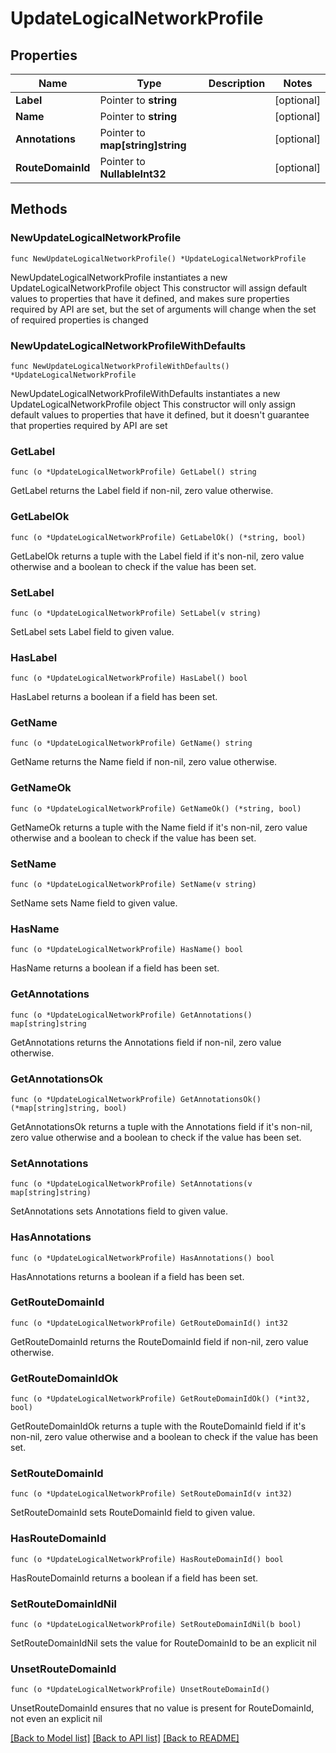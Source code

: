 # UpdateLogicalNetworkProfile

## Properties

Name | Type | Description | Notes
------------ | ------------- | ------------- | -------------
**Label** | Pointer to **string** |  | [optional] 
**Name** | Pointer to **string** |  | [optional] 
**Annotations** | Pointer to **map[string]string** |  | [optional] 
**RouteDomainId** | Pointer to **NullableInt32** |  | [optional] 

## Methods

### NewUpdateLogicalNetworkProfile

`func NewUpdateLogicalNetworkProfile() *UpdateLogicalNetworkProfile`

NewUpdateLogicalNetworkProfile instantiates a new UpdateLogicalNetworkProfile object
This constructor will assign default values to properties that have it defined,
and makes sure properties required by API are set, but the set of arguments
will change when the set of required properties is changed

### NewUpdateLogicalNetworkProfileWithDefaults

`func NewUpdateLogicalNetworkProfileWithDefaults() *UpdateLogicalNetworkProfile`

NewUpdateLogicalNetworkProfileWithDefaults instantiates a new UpdateLogicalNetworkProfile object
This constructor will only assign default values to properties that have it defined,
but it doesn't guarantee that properties required by API are set

### GetLabel

`func (o *UpdateLogicalNetworkProfile) GetLabel() string`

GetLabel returns the Label field if non-nil, zero value otherwise.

### GetLabelOk

`func (o *UpdateLogicalNetworkProfile) GetLabelOk() (*string, bool)`

GetLabelOk returns a tuple with the Label field if it's non-nil, zero value otherwise
and a boolean to check if the value has been set.

### SetLabel

`func (o *UpdateLogicalNetworkProfile) SetLabel(v string)`

SetLabel sets Label field to given value.

### HasLabel

`func (o *UpdateLogicalNetworkProfile) HasLabel() bool`

HasLabel returns a boolean if a field has been set.

### GetName

`func (o *UpdateLogicalNetworkProfile) GetName() string`

GetName returns the Name field if non-nil, zero value otherwise.

### GetNameOk

`func (o *UpdateLogicalNetworkProfile) GetNameOk() (*string, bool)`

GetNameOk returns a tuple with the Name field if it's non-nil, zero value otherwise
and a boolean to check if the value has been set.

### SetName

`func (o *UpdateLogicalNetworkProfile) SetName(v string)`

SetName sets Name field to given value.

### HasName

`func (o *UpdateLogicalNetworkProfile) HasName() bool`

HasName returns a boolean if a field has been set.

### GetAnnotations

`func (o *UpdateLogicalNetworkProfile) GetAnnotations() map[string]string`

GetAnnotations returns the Annotations field if non-nil, zero value otherwise.

### GetAnnotationsOk

`func (o *UpdateLogicalNetworkProfile) GetAnnotationsOk() (*map[string]string, bool)`

GetAnnotationsOk returns a tuple with the Annotations field if it's non-nil, zero value otherwise
and a boolean to check if the value has been set.

### SetAnnotations

`func (o *UpdateLogicalNetworkProfile) SetAnnotations(v map[string]string)`

SetAnnotations sets Annotations field to given value.

### HasAnnotations

`func (o *UpdateLogicalNetworkProfile) HasAnnotations() bool`

HasAnnotations returns a boolean if a field has been set.

### GetRouteDomainId

`func (o *UpdateLogicalNetworkProfile) GetRouteDomainId() int32`

GetRouteDomainId returns the RouteDomainId field if non-nil, zero value otherwise.

### GetRouteDomainIdOk

`func (o *UpdateLogicalNetworkProfile) GetRouteDomainIdOk() (*int32, bool)`

GetRouteDomainIdOk returns a tuple with the RouteDomainId field if it's non-nil, zero value otherwise
and a boolean to check if the value has been set.

### SetRouteDomainId

`func (o *UpdateLogicalNetworkProfile) SetRouteDomainId(v int32)`

SetRouteDomainId sets RouteDomainId field to given value.

### HasRouteDomainId

`func (o *UpdateLogicalNetworkProfile) HasRouteDomainId() bool`

HasRouteDomainId returns a boolean if a field has been set.

### SetRouteDomainIdNil

`func (o *UpdateLogicalNetworkProfile) SetRouteDomainIdNil(b bool)`

 SetRouteDomainIdNil sets the value for RouteDomainId to be an explicit nil

### UnsetRouteDomainId
`func (o *UpdateLogicalNetworkProfile) UnsetRouteDomainId()`

UnsetRouteDomainId ensures that no value is present for RouteDomainId, not even an explicit nil

[[Back to Model list]](../README.md#documentation-for-models) [[Back to API list]](../README.md#documentation-for-api-endpoints) [[Back to README]](../README.md)


